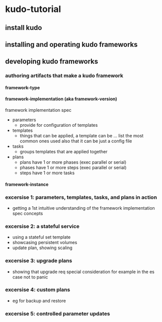 # kudo-tutorial

## install kudo

## installing and operating kudo frameworks

## developing kudo frameworks

### authoring artifacts that make a kudo framework

#### framework-type
#### framework-implementation (aka framework-version)
framework implementation spec
* parameters
  * provide for configuration of templates
* templates
  * things that can be applied, a template can be … list the most common ones used also that it can be just a config file
* tasks
  * groups templates that are applied together
* plans
  * plans have 1 or more phases (exec parallel or serial)
  * phases have 1 or more steps (exec parallel or serial)
  * steps have 1 or more tasks
#### framework-instance

### excersise 1: parameters, templates, tasks, and plans in action
* getting a 1st intuitive understanding of the framework implementation spec concepts

### excersise 2: a stateful service
* using a stateful set template
* showcasing persistent volumes
* update plan, showing scaling

### excersise 3: upgrade plans
* showing that upgrade req special consideration for example in the es case not to panic 

### excersise 4: custom plans
* eg for backup and restore

### excersise 5: controlled parameter updates

